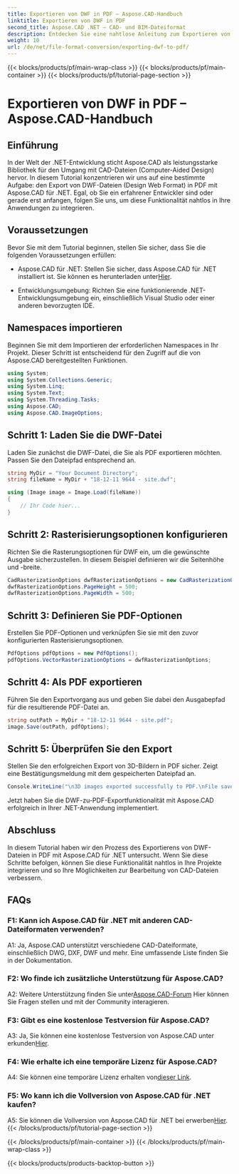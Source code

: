 ```yaml
---
title: Exportieren von DWF in PDF – Aspose.CAD-Handbuch
linktitle: Exportieren von DWF in PDF
second_title: Aspose.CAD .NET – CAD- und BIM-Dateiformat
description: Entdecken Sie eine nahtlose Anleitung zum Exportieren von DWF in PDF mit Aspose.CAD für .NET. Erweitern Sie mühelos Ihre Möglichkeiten zur Bearbeitung von CAD-Dateien.
weight: 10
url: /de/net/file-format-conversion/exporting-dwf-to-pdf/
---
```


{{< blocks/products/pf/main-wrap-class >}}
{{< blocks/products/pf/main-container >}}
{{< blocks/products/pf/tutorial-page-section >}}

# Exportieren von DWF in PDF – Aspose.CAD-Handbuch

## Einführung

In der Welt der .NET-Entwicklung sticht Aspose.CAD als leistungsstarke Bibliothek für den Umgang mit CAD-Dateien (Computer-Aided Design) hervor. In diesem Tutorial konzentrieren wir uns auf eine bestimmte Aufgabe: den Export von DWF-Dateien (Design Web Format) in PDF mit Aspose.CAD für .NET. Egal, ob Sie ein erfahrener Entwickler sind oder gerade erst anfangen, folgen Sie uns, um diese Funktionalität nahtlos in Ihre Anwendungen zu integrieren.

## Voraussetzungen

Bevor Sie mit dem Tutorial beginnen, stellen Sie sicher, dass Sie die folgenden Voraussetzungen erfüllen:

-  Aspose.CAD für .NET: Stellen Sie sicher, dass Aspose.CAD für .NET installiert ist. Sie können es herunterladen unter[Hier](https://releases.aspose.com/cad/net/).

- Entwicklungsumgebung: Richten Sie eine funktionierende .NET-Entwicklungsumgebung ein, einschließlich Visual Studio oder einer anderen bevorzugten IDE.

## Namespaces importieren

Beginnen Sie mit dem Importieren der erforderlichen Namespaces in Ihr Projekt. Dieser Schritt ist entscheidend für den Zugriff auf die von Aspose.CAD bereitgestellten Funktionen.

```csharp
using System;
using System.Collections.Generic;
using System.Linq;
using System.Text;
using System.Threading.Tasks;
using Aspose.CAD;
using Aspose.CAD.ImageOptions;
```

## Schritt 1: Laden Sie die DWF-Datei

Laden Sie zunächst die DWF-Datei, die Sie als PDF exportieren möchten. Passen Sie den Dateipfad entsprechend an.

```csharp
string MyDir = "Your Document Directory";
string fileName = MyDir + "18-12-11 9644 - site.dwf";

using (Image image = Image.Load(fileName))
{
    // Ihr Code hier...
}
```

## Schritt 2: Rasterisierungsoptionen konfigurieren

Richten Sie die Rasterungsoptionen für DWF ein, um die gewünschte Ausgabe sicherzustellen. In diesem Beispiel definieren wir die Seitenhöhe und -breite.

```csharp
CadRasterizationOptions dwfRasterizationOptions = new CadRasterizationOptions();
dwfRasterizationOptions.PageHeight = 500;
dwfRasterizationOptions.PageWidth = 500;
```

## Schritt 3: Definieren Sie PDF-Optionen

Erstellen Sie PDF-Optionen und verknüpfen Sie sie mit den zuvor konfigurierten Rasterisierungsoptionen.

```csharp
PdfOptions pdfOptions = new PdfOptions();
pdfOptions.VectorRasterizationOptions = dwfRasterizationOptions;
```

## Schritt 4: Als PDF exportieren

Führen Sie den Exportvorgang aus und geben Sie dabei den Ausgabepfad für die resultierende PDF-Datei an.

```csharp
string outPath = MyDir + "18-12-11 9644 - site.pdf";
image.Save(outPath, pdfOptions);
```

## Schritt 5: Überprüfen Sie den Export

Stellen Sie den erfolgreichen Export von 3D-Bildern in PDF sicher. Zeigt eine Bestätigungsmeldung mit dem gespeicherten Dateipfad an.

```csharp
Console.WriteLine("\n3D images exported successfully to PDF.\nFile saved at " + MyDir);
```

Jetzt haben Sie die DWF-zu-PDF-Exportfunktionalität mit Aspose.CAD erfolgreich in Ihrer .NET-Anwendung implementiert.

## Abschluss

In diesem Tutorial haben wir den Prozess des Exportierens von DWF-Dateien in PDF mit Aspose.CAD für .NET untersucht. Wenn Sie diese Schritte befolgen, können Sie diese Funktionalität nahtlos in Ihre Projekte integrieren und so Ihre Möglichkeiten zur Bearbeitung von CAD-Dateien verbessern.

## FAQs

### F1: Kann ich Aspose.CAD für .NET mit anderen CAD-Dateiformaten verwenden?

A1: Ja, Aspose.CAD unterstützt verschiedene CAD-Dateiformate, einschließlich DWG, DXF, DWF und mehr. Eine umfassende Liste finden Sie in der Dokumentation.

### F2: Wo finde ich zusätzliche Unterstützung für Aspose.CAD?

 A2: Weitere Unterstützung finden Sie unter[Aspose.CAD-Forum](https://forum.aspose.com/c/cad/19) Hier können Sie Fragen stellen und mit der Community interagieren.

### F3: Gibt es eine kostenlose Testversion für Aspose.CAD?

 A3: Ja, Sie können eine kostenlose Testversion von Aspose.CAD unter erkunden[Hier](https://releases.aspose.com/).

### F4: Wie erhalte ich eine temporäre Lizenz für Aspose.CAD?

 A4: Sie können eine temporäre Lizenz erhalten von[dieser Link](https://purchase.aspose.com/temporary-license/).

### F5: Wo kann ich die Vollversion von Aspose.CAD für .NET kaufen?

 A5: Sie können die Vollversion von Aspose.CAD für .NET bei erwerben[Hier](https://purchase.aspose.com/buy).
{{< /blocks/products/pf/tutorial-page-section >}}

{{< /blocks/products/pf/main-container >}}
{{< /blocks/products/pf/main-wrap-class >}}

{{< blocks/products/products-backtop-button >}}
